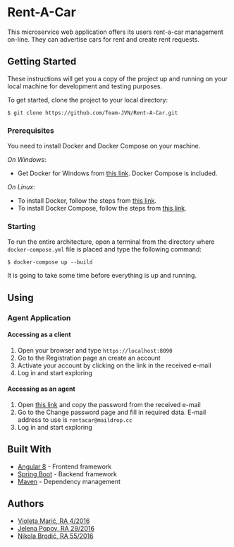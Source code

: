 # Rent-A-Car

This microservice web application offers its users rent-a-car management on-line. They can advertise cars for rent and create rent requests. 

## Getting Started

These instructions will get you a copy of the project up and running on your local machine for development and testing purposes.

To get started, clone the project to your local directory:
```
$ git clone https://github.com/Team-JVN/Rent-A-Car.git
```

### Prerequisites

You need to install Docker and Docker Compose on your machine.

*On Windows*:
* Get Docker for Windows from [this link](https://www.docker.com/get-started). Docker Compose is included.

*On Linux*:
* To install Docker, follow the steps from [this link](https://docs.sevenbridges.com/docs/install-docker-on-linux).
* To install Docker Compose, follow the steps from [this link](https://www.digitalocean.com/community/tutorials/how-to-install-docker-compose-on-ubuntu-18-04).

### Starting

To run the entire architecture, open a terminal from the directory where `docker-compose.yml` file is placed and type the following command:
```
$ docker-compose up --build
```
It is going to take some time before everything is up and running.

## Using

### Agent Application

#### Accessing as a client
1. Open your browser and type `https://localhost:8090`
2. Go to the Registration page an create an account
3. Activate your account by clicking on the link in the received e-mail
4. Log in and start exploring

#### Accessing as an agent
1. Open [this link](https://maildrop.cc/inbox/rentacar) and copy the password from the received e-mail
2. Go to the Change password page and fill in required data. E-mail address to use is `rentacar@maildrop.cc`
3. Log in and start exploring

## Built With

* [Angular 8](https://angular.io) - Frontend framework
* [Spring Boot](https://spring.io/) - Backend framework
* [Maven](https://maven.apache.org/) - Dependency management

## Authors

* [Violeta Marić, RA 4/2016](https://github.com/violetamaric)
* [Jelena Popov, RA 29/2016](https://github.com/JelenaPopov)
* [Nikola Brodić, RA 55/2016](https://github.com/NikolaBrodic)
